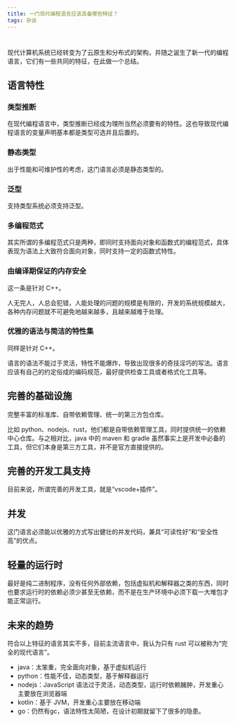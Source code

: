 ```yaml
---
title: 一门现代编程语言应该具备哪些特征？
tags: 杂谈
---
```


#

<!-- more -->

现代计算机系统已经转变为了云原生和分布式的架构，并随之诞生了新一代的编程语言，它们有一些共同的特征，在此做一个总结。

## 语言特性

### 类型推断

在现代编程语言中，类型推断已经成为理所当然必须要有的特性。这也导致现代编程语言的变量声明基本都是类型可选并且后置的。

### 静态类型

出于性能和可维护性的考虑，这门语言必须是静态类型的。

### 泛型

支持类型系统必须支持泛型。

### 多编程范式

其实所谓的多编程范式只是两种，即同时支持面向对象和函数式的编程范式，具体表现为语法上大致符合面向对象，同时支持一定的函数式特性。

### 由编译期保证的内存安全

这一条是针对 C++。

人无完人，人总会犯错，人能处理的问题的规模是有限的，开发的系统规模越大，各种内存问题就不可避免地越来越多，且越来越难于处理。

### 优雅的语法与简洁的特性集

同样是针对 C++。

语言的语法不能过于灵活，特性不能爆炸，导致出现很多的奇技淫巧的写法。语言应该有自己的约定俗成的编码规范，最好提供检查工具或者格式化工具等。

## 完善的基础设施

完整丰富的标准库、自带依赖管理、统一的第三方包仓库。

比如 python、nodejs、rust，他们都是自带依赖管理工具，同时提供统一的依赖中心仓库。与之相对比，java 中的 maven 和 gradle 虽然事实上是开发中必备的工具，但它们本身是第三方工具，并不是官方直接提供的。

## 完善的开发工具支持

目前来说，所谓完善的开发工具，就是“vscode+插件”。

## 并发

这门语言必须能以优雅的方式写出健壮的并发代码，兼具“可读性好”和“安全性高”的优点。

## 轻量的运行时

最好是纯二进制程序，没有任何外部依赖，包括虚拟机和解释器之类的东西，同时也要求运行时的依赖必须少甚至无依赖，而不是在生产环境中必须下载一大堆包才能正常运行。

## 未来的趋势

符合以上特征的语言其实不多，目前主流语言中，我认为只有 rust 可以被称为“完全的现代语言”。

-   java：太笨重，完全面向对象，基于虚拟机运行
-   python：性能不佳，动态类型，基于解释器运行
-   nodejs：JavaScript 语法过于灵活，动态类型，运行时依赖臃肿，开发重心主要放在浏览器端
-   kotlin：基于 JVM，开发重心主要放在移动端
-   go：仍然有gc，语法特性太简陋，在设计初期就留下了很多的隐患。
